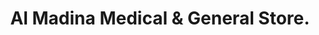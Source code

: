 ---
title: "Al Madina Medical & General Store."
url: /karachi/al-madina-medical-and-general-store/
shop: general
---